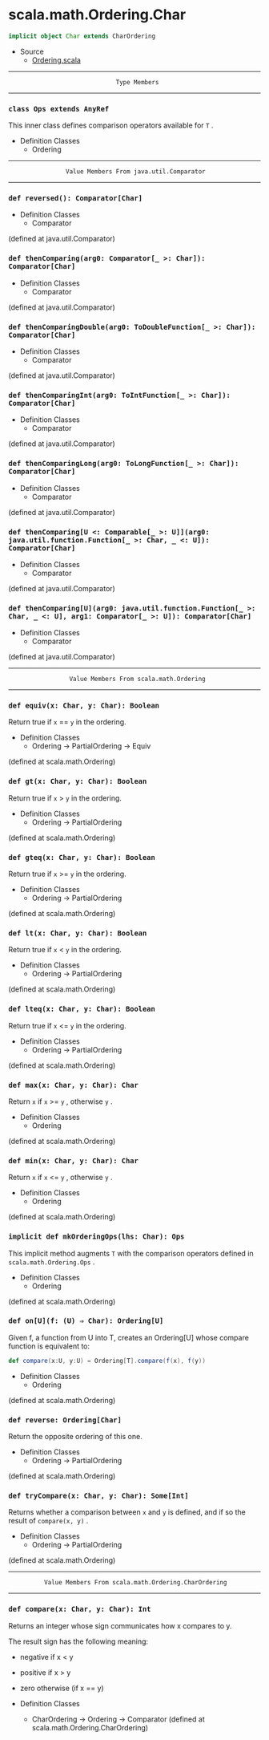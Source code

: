 
#                           scala.math.Ordering.Char                           #

```scala
implicit object Char extends CharOrdering
```

* Source
  * [Ordering.scala](https://github.com/scala/scala/tree/6d09a1ba5f/src/library/scala/math/Ordering.scala#L1)


--------------------------------------------------------------------------------
                                  Type Members
--------------------------------------------------------------------------------


### `class Ops extends AnyRef`                                               ###

This inner class defines comparison operators available for `T` .

* Definition Classes
  * Ordering


--------------------------------------------------------------------------------
                    Value Members From java.util.Comparator
--------------------------------------------------------------------------------


### `def reversed(): Comparator[Char]`                                       ###

* Definition Classes
  * Comparator

(defined at java.util.Comparator)


### `def thenComparing(arg0: Comparator[_ >: Char]): Comparator[Char]`       ###

* Definition Classes
  * Comparator

(defined at java.util.Comparator)


### `def thenComparingDouble(arg0: ToDoubleFunction[_ >: Char]): Comparator[Char]` ###

* Definition Classes
  * Comparator

(defined at java.util.Comparator)


### `def thenComparingInt(arg0: ToIntFunction[_ >: Char]): Comparator[Char]` ###

* Definition Classes
  * Comparator

(defined at java.util.Comparator)


### `def thenComparingLong(arg0: ToLongFunction[_ >: Char]): Comparator[Char]` ###

* Definition Classes
  * Comparator

(defined at java.util.Comparator)


### `def thenComparing[U <: Comparable[_ >: U]](arg0: java.util.function.Function[_ >: Char, _ <: U]): Comparator[Char]` ###

* Definition Classes
  * Comparator

(defined at java.util.Comparator)


### `def thenComparing[U](arg0: java.util.function.Function[_ >: Char, _ <: U], arg1: Comparator[_ >: U]): Comparator[Char]` ###

* Definition Classes
  * Comparator

(defined at java.util.Comparator)


--------------------------------------------------------------------------------
                     Value Members From scala.math.Ordering
--------------------------------------------------------------------------------


### `def equiv(x: Char, y: Char): Boolean`                                   ###

Return true if `x` == `y` in the ordering.

* Definition Classes
  * Ordering → PartialOrdering → Equiv

(defined at scala.math.Ordering)


### `def gt(x: Char, y: Char): Boolean`                                      ###

Return true if `x` > `y` in the ordering.

* Definition Classes
  * Ordering → PartialOrdering

(defined at scala.math.Ordering)


### `def gteq(x: Char, y: Char): Boolean`                                    ###

Return true if `x` >= `y` in the ordering.

* Definition Classes
  * Ordering → PartialOrdering

(defined at scala.math.Ordering)


### `def lt(x: Char, y: Char): Boolean`                                      ###

Return true if `x` < `y` in the ordering.

* Definition Classes
  * Ordering → PartialOrdering

(defined at scala.math.Ordering)


### `def lteq(x: Char, y: Char): Boolean`                                    ###

Return true if `x` <= `y` in the ordering.

* Definition Classes
  * Ordering → PartialOrdering

(defined at scala.math.Ordering)


### `def max(x: Char, y: Char): Char`                                        ###

Return `x` if `x` >= `y` , otherwise `y` .

* Definition Classes
  * Ordering

(defined at scala.math.Ordering)


### `def min(x: Char, y: Char): Char`                                        ###

Return `x` if `x` <= `y` , otherwise `y` .

* Definition Classes
  * Ordering

(defined at scala.math.Ordering)


### `implicit def mkOrderingOps(lhs: Char): Ops`                             ###

This implicit method augments `T` with the comparison operators defined in
 `scala.math.Ordering.Ops` .

* Definition Classes
  * Ordering

(defined at scala.math.Ordering)


### `def on[U](f: (U) ⇒ Char): Ordering[U]`                                  ###

Given f, a function from U into T, creates an Ordering[U] whose compare function
is equivalent to:

```scala
def compare(x:U, y:U) = Ordering[T].compare(f(x), f(y))
```

* Definition Classes
  * Ordering

(defined at scala.math.Ordering)


### `def reverse: Ordering[Char]`                                            ###

Return the opposite ordering of this one.

* Definition Classes
  * Ordering → PartialOrdering

(defined at scala.math.Ordering)


### `def tryCompare(x: Char, y: Char): Some[Int]`                            ###

Returns whether a comparison between `x` and `y` is defined, and if so the
result of `compare(x, y)` .

* Definition Classes
  * Ordering → PartialOrdering

(defined at scala.math.Ordering)


--------------------------------------------------------------------------------
              Value Members From scala.math.Ordering.CharOrdering
--------------------------------------------------------------------------------


### `def compare(x: Char, y: Char): Int`                                     ###

Returns an integer whose sign communicates how x compares to y.

The result sign has the following meaning:

* negative if x < y
* positive if x > y
* zero otherwise (if x == y)

* Definition Classes
  * CharOrdering → Ordering → Comparator
(defined at scala.math.Ordering.CharOrdering)
